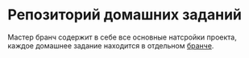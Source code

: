 # Репозиторий домашних заданий

Мастер бранч содержит в себе все основные натсройки проекта, каждое домашнее
задание находится в отдельном
[бранче](https://github.com/dex157/sep-react-homeworks/branches).
